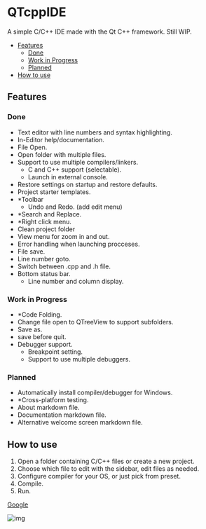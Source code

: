 # QTcppIDE
A simple C/C++ IDE made with the Qt C++ framework.
Still WIP.

<!-- TOC -->
- [Features](#features)
    - [Done](#done)
    - [Work in Progress](#work-in-progress)
    - [Planned](#planned)
- [How to use](#how-to-use)
<!-- /TOC -->

## Features

### Done
- Text editor with line numbers and syntax highlighting.
- In-Editor help/documentation.
- File Open.
- Open folder with multiple files.
- Support to use multiple compilers/linkers.
    - C and C++ support (selectable).
    - Launch in external console.
- Restore settings on startup and restore defaults.
- Project starter templates.
- *Toolbar
    - Undo and Redo. (add edit menu)
- *Search and Replace.
- *Right click menu.
- Clean project folder
- View menu for zoom in and out.
- Error handling when launching procceses.
- File save.
- Line number goto.
- Switch between .cpp and .h file.
- Bottom status bar.
    - Line number and column display.

### Work in Progress
- *Code Folding.
- Change file open to QTreeView to support subfolders.
- Save as.
- save before quit.
- Debugger support.
    - Breakpoint setting.
    - Support to use multiple debuggers.

### Planned
- Automatically install compiler/debugger for Windows.
- *Cross-platform testing.
- About markdown file.
- Documentation markdown file.
- Alternative welcome screen markdown file.


## How to use
1. Open a folder containing C/C++ files or create a new project.
2. Choose which file to edit with the sidebar, edit files as needed.
3. Configure compiler for your OS, or just pick from preset.
4. Compile.
5. Run.

[Google](http://www.google.com)

![img](../doc/duck.png)
